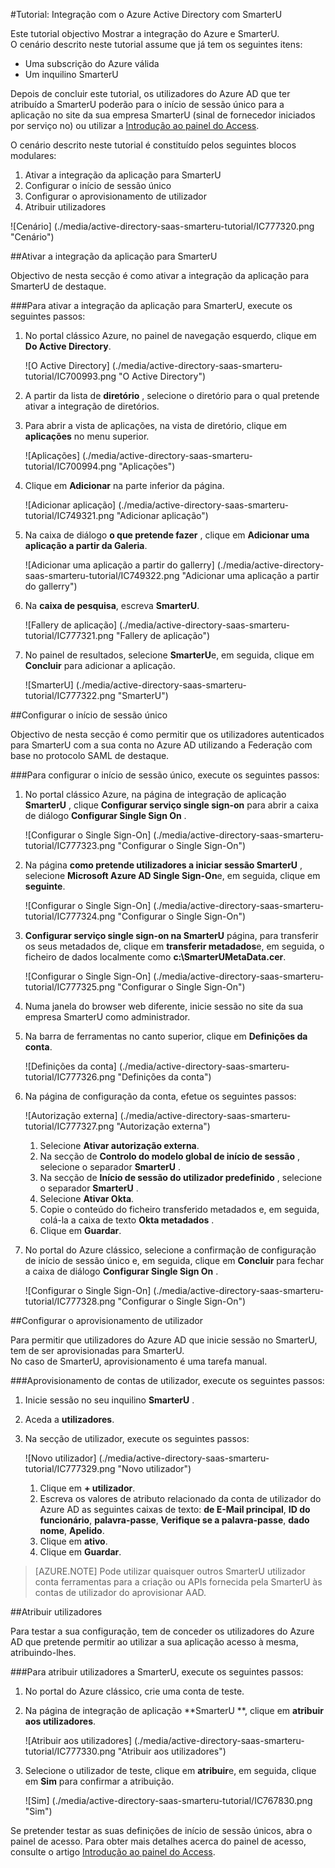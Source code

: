 <properties 
    pageTitle="Tutorial: Integração do Azure Active Directory com SmarterU | Microsoft Azure" 
    description="Saiba como utilizar SmarterU com o Azure Active Directory para permitir o início de sessão único, aprovisionamento automatizado e mais!" 
    services="active-directory" 
    authors="jeevansd"  
    documentationCenter="na" 
    manager="femila"/>
<tags 
    ms.service="active-directory" 
    ms.devlang="na" 
    ms.topic="article" 
    ms.tgt_pltfrm="na" 
    ms.workload="identity" 
    ms.date="09/19/2016" 
    ms.author="jeedes" />

#<a name="tutorial-azure-active-directory-integration-with-smarteru"></a>Tutorial: Integração com o Azure Active Directory com SmarterU
  
Este tutorial objectivo Mostrar a integração do Azure e SmarterU.  
O cenário descrito neste tutorial assume que já tem os seguintes itens:

-   Uma subscrição do Azure válida
-   Um inquilino SmarterU
  
Depois de concluir este tutorial, os utilizadores do Azure AD que ter atribuído a SmarterU poderão para o início de sessão único para a aplicação no site da sua empresa SmarterU (sinal de fornecedor iniciados por serviço no) ou utilizar a [Introdução ao painel do Access](active-directory-saas-access-panel-introduction.md).
  
O cenário descrito neste tutorial é constituído pelos seguintes blocos modulares:

1.  Ativar a integração da aplicação para SmarterU
2.  Configurar o início de sessão único
3.  Configurar o aprovisionamento de utilizador
4.  Atribuir utilizadores

![Cenário] (./media/active-directory-saas-smarteru-tutorial/IC777320.png "Cenário")

##<a name="enabling-the-application-integration-for-smarteru"></a>Ativar a integração da aplicação para SmarterU
  
Objectivo de nesta secção é como ativar a integração da aplicação para SmarterU de destaque.

###<a name="to-enable-the-application-integration-for-smarteru-perform-the-following-steps"></a>Para ativar a integração da aplicação para SmarterU, execute os seguintes passos:

1.  No portal clássico Azure, no painel de navegação esquerdo, clique em **Do Active Directory**.

    ![O Active Directory] (./media/active-directory-saas-smarteru-tutorial/IC700993.png "O Active Directory")

2.  A partir da lista de **diretório** , selecione o diretório para o qual pretende ativar a integração de diretórios.

3.  Para abrir a vista de aplicações, na vista de diretório, clique em **aplicações** no menu superior.

    ![Aplicações] (./media/active-directory-saas-smarteru-tutorial/IC700994.png "Aplicações")

4.  Clique em **Adicionar** na parte inferior da página.

    ![Adicionar aplicação] (./media/active-directory-saas-smarteru-tutorial/IC749321.png "Adicionar aplicação")

5.  Na caixa de diálogo **o que pretende fazer** , clique em **Adicionar uma aplicação a partir da Galeria**.

    ![Adicionar uma aplicação a partir do gallerry] (./media/active-directory-saas-smarteru-tutorial/IC749322.png "Adicionar uma aplicação a partir do gallerry")

6.  Na **caixa de pesquisa**, escreva **SmarterU**.

    ![Fallery de aplicação] (./media/active-directory-saas-smarteru-tutorial/IC777321.png "Fallery de aplicação")

7.  No painel de resultados, selecione **SmarterU**e, em seguida, clique em **Concluir** para adicionar a aplicação.

    ![SmarterU] (./media/active-directory-saas-smarteru-tutorial/IC777322.png "SmarterU")

##<a name="configuring-single-sign-on"></a>Configurar o início de sessão único
  
Objectivo de nesta secção é como permitir que os utilizadores autenticados para SmarterU com a sua conta no Azure AD utilizando a Federação com base no protocolo SAML de destaque.

###<a name="to-configure-single-sign-on-perform-the-following-steps"></a>Para configurar o início de sessão único, execute os seguintes passos:

1.  No portal clássico Azure, na página de integração de aplicação **SmarterU** , clique **Configurar serviço single sign-on** para abrir a caixa de diálogo **Configurar Single Sign On** .

    ![Configurar o Single Sign-On] (./media/active-directory-saas-smarteru-tutorial/IC777323.png "Configurar o Single Sign-On")

2.  Na página **como pretende utilizadores a iniciar sessão SmarterU** , selecione **Microsoft Azure AD Single Sign-On**e, em seguida, clique em **seguinte**.

    ![Configurar o Single Sign-On] (./media/active-directory-saas-smarteru-tutorial/IC777324.png "Configurar o Single Sign-On")

3.  **Configurar serviço single sign-on na SmarterU** página, para transferir os seus metadados de, clique em **transferir metadados**e, em seguida, o ficheiro de dados localmente como **c:\\SmarterUMetaData.cer**.

    ![Configurar o Single Sign-On] (./media/active-directory-saas-smarteru-tutorial/IC777325.png "Configurar o Single Sign-On")

4.  Numa janela do browser web diferente, inicie sessão no site da sua empresa SmarterU como administrador.

5.  Na barra de ferramentas no canto superior, clique em **Definições da conta**.

    ![Definições da conta] (./media/active-directory-saas-smarteru-tutorial/IC777326.png "Definições da conta")

6.  Na página de configuração da conta, efetue os seguintes passos:

    ![Autorização externa] (./media/active-directory-saas-smarteru-tutorial/IC777327.png "Autorização externa")

    1.  Selecione **Ativar autorização externa**.
    2.  Na secção de **Controlo do modelo global de início de sessão** , selecione o separador **SmarterU** .
    3.  Na secção de **Início de sessão do utilizador predefinido** , selecione o separador **SmarterU** .
    4.  Selecione **Ativar Okta**.
    5.  Copie o conteúdo do ficheiro transferido metadados e, em seguida, colá-la a caixa de texto **Okta metadados** .
    6.  Clique em **Guardar**.

7.  No portal do Azure clássico, selecione a confirmação de configuração de início de sessão único e, em seguida, clique em **Concluir** para fechar a caixa de diálogo **Configurar Single Sign On** .

    ![Configurar o Single Sign-On] (./media/active-directory-saas-smarteru-tutorial/IC777328.png "Configurar o Single Sign-On")

##<a name="configuring-user-provisioning"></a>Configurar o aprovisionamento de utilizador
  
Para permitir que utilizadores do Azure AD que inicie sessão no SmarterU, tem de ser aprovisionadas para SmarterU.  
No caso de SmarterU, aprovisionamento é uma tarefa manual.

###<a name="to-provision-a-user-accounts-perform-the-following-steps"></a>Aprovisionamento de contas de utilizador, execute os seguintes passos:

1.  Inicie sessão no seu inquilino **SmarterU** .

2.  Aceda a **utilizadores**.

3.  Na secção de utilizador, execute os seguintes passos:

    ![Novo utilizador] (./media/active-directory-saas-smarteru-tutorial/IC777329.png "Novo utilizador")

    1.  Clique em **+ utilizador**.
    2.  Escreva os valores de atributo relacionado da conta de utilizador do Azure AD as seguintes caixas de texto: **de E-Mail principal**, **ID do funcionário**, **palavra-passe**, **Verifique se a palavra-passe**, **dado nome**, **Apelido**.
    3.  Clique em **ativo**.
    4.  Clique em **Guardar**.

>[AZURE.NOTE] Pode utilizar quaisquer outros SmarterU utilizador conta ferramentas para a criação ou APIs fornecida pela SmarterU às contas de utilizador do aprovisionar AAD.

##<a name="assigning-users"></a>Atribuir utilizadores
  
Para testar a sua configuração, tem de conceder os utilizadores do Azure AD que pretende permitir ao utilizar a sua aplicação acesso à mesma, atribuindo-lhes.

###<a name="to-assign-users-to-smarteru-perform-the-following-steps"></a>Para atribuir utilizadores a SmarterU, execute os seguintes passos:

1.  No portal do Azure clássico, crie uma conta de teste.

2.  Na página de integração de aplicação **SmarterU **, clique em **atribuir aos utilizadores**.

    ![Atribuir aos utilizadores] (./media/active-directory-saas-smarteru-tutorial/IC777330.png "Atribuir aos utilizadores")

3.  Selecione o utilizador de teste, clique em **atribuir**e, em seguida, clique em **Sim** para confirmar a atribuição.

    ![Sim] (./media/active-directory-saas-smarteru-tutorial/IC767830.png "Sim")
  
Se pretender testar as suas definições de início de sessão únicos, abra o painel de acesso. Para obter mais detalhes acerca do painel de acesso, consulte o artigo [Introdução ao painel do Access](active-directory-saas-access-panel-introduction.md).